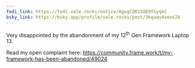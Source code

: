 ```yaml
---
fedi_link: https://fedi.vale.rocks/notice/AgwgCQK1SXE0fGyqkC
bsky_link: https://bsky.app/profile/vale.rocks/post/3kqaqv4seos2k
---
```


Very disappointed by the abandonment of my 12<sup>th</sup> Gen Framework Laptop 13.

Read my open complaint here:
<https://community.frame.work/t/my-framework-has-been-abandoned/49024>
